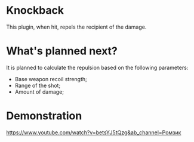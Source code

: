 # Knockback
This plugin, when hit, repels the recipient of the damage.

# What's planned next?
It is planned to calculate the repulsion based on the following parameters:

- Base weapon recoil strength;
- Range of the shot;
- Amount of damage;

# Demonstration
https://www.youtube.com/watch?v=betsYJ5tQzg&ab_channel=Ромзик

